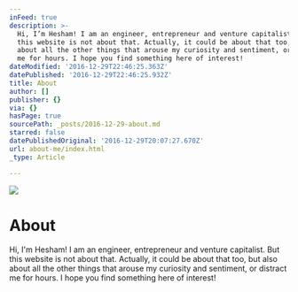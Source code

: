 ```yaml
---
inFeed: true
description: >-
  Hi, I’m Hesham! I am an engineer, entrepreneur and venture capitalist. But
  this website is not about that. Actually, it could be about that too, but also
  about all the other things that arouse my curiosity and sentiment, or distract
  me for hours. I hope you find something here of interest!
dateModified: '2016-12-29T22:46:25.363Z'
datePublished: '2016-12-29T22:46:25.932Z'
title: About
author: []
publisher: {}
via: {}
hasPage: true
sourcePath: _posts/2016-12-29-about.md
starred: false
datePublishedOriginal: '2016-12-29T20:07:27.670Z'
url: about-me/index.html
_type: Article

---
```

![](https://the-grid-user-content.s3-us-west-2.amazonaws.com/e551bf05-5d1c-4036-8df9-0a18c4ed0141.jpg)

# About

Hi, I'm Hesham! I am an engineer, entrepreneur and venture capitalist. But this website is not about that. Actually, it could be about that too, but also about all the other things that arouse my curiosity and sentiment, or distract me for hours. I hope you find something here of interest!